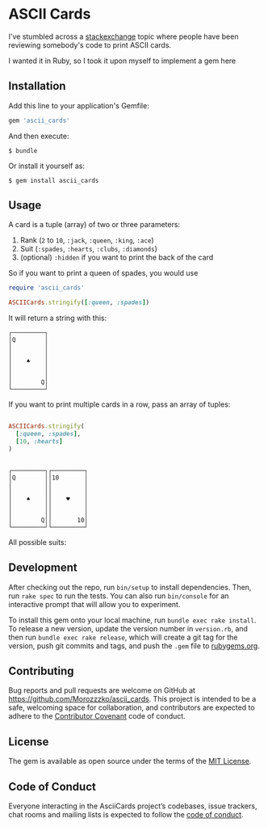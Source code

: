 # ASCII Cards

I've stumbled across a [stackexchange](https://codereview.stackexchange.com/questions/82103/ascii-fication-of-playing-cards) topic where people have been reviewing somebody's code to print ASCII cards.

I wanted it in Ruby, so I took it upon myself to implement a gem here

## Installation

Add this line to your application's Gemfile:

```ruby
gem 'ascii_cards'
```

And then execute:

    $ bundle

Or install it yourself as:

    $ gem install ascii_cards

## Usage

A card is a tuple (array) of two or three parameters:

1. Rank (`2` to `10`, `:jack`, `:queen`, `:king`, `:ace`)
2. Suit (`:spades`, `:hearts`, `:clubs`, `:diamonds`)
3. (optional) `:hidden` if you want to print the back of the card

So if you want to print a queen of spades, you would use

```ruby
require 'ascii_cards'

ASCIICards.stringify([:queen, :spades])
```

It will return a string with this:

```
┌─────────┐
│Q        │
│         │
│         │
│    ♠    │
│         │
│         │
│        Q│
└─────────┘
```

If you want to print multiple cards in a row, pass an array of tuples:

```ruby

ASCIICards.stringify(
  [:queen, :spades],
  [10, :hearts]
)
```

```

┌─────────┐┌─────────┐
│Q        ││10       │
│         ││         │
│         ││         │
│    ♠    ││    ♥    │
│         ││         │
│         ││         │
│        Q││       10│
└─────────┘└─────────┘
```

All possible suits:

## Development

After checking out the repo, run `bin/setup` to install dependencies. Then, run `rake spec` to run the tests. You can also run `bin/console` for an interactive prompt that will allow you to experiment.

To install this gem onto your local machine, run `bundle exec rake install`. To release a new version, update the version number in `version.rb`, and then run `bundle exec rake release`, which will create a git tag for the version, push git commits and tags, and push the `.gem` file to [rubygems.org](https://rubygems.org).

## Contributing

Bug reports and pull requests are welcome on GitHub at https://github.com/Morozzzko/ascii_cards. This project is intended to be a safe, welcoming space for collaboration, and contributors are expected to adhere to the [Contributor Covenant](http://contributor-covenant.org) code of conduct.

## License

The gem is available as open source under the terms of the [MIT License](https://opensource.org/licenses/MIT).

## Code of Conduct

Everyone interacting in the AsciiCards project’s codebases, issue trackers, chat rooms and mailing lists is expected to follow the [code of conduct](https://github.com/[USERNAME]/ascii_cards/blob/master/CODE_OF_CONDUCT.md).
